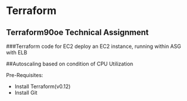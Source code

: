 # Terraform

## Terraform90oe Technical Assignment

###Terraform code for EC2 deploy an EC2 instance, running within ASG with ELB


##Autoscaling based on condition of CPU Utilization

Pre-Requisites:

-   Install Terraform(v0.12)
-   Install Git
